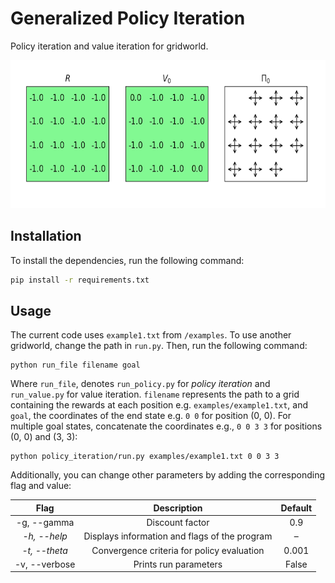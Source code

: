 # Generalized Policy Iteration
Policy iteration and value iteration for gridworld.

<p align="center">
    <img width="580" height="237" src="images/policy_iteration.gif">
</p>



## Installation

To install the dependencies, run the following command:

```bash
pip install -r requirements.txt
```



## Usage

The current code uses `example1.txt` from `/examples`. To use another gridworld, change the path in `run.py`. Then, run the following command:

```
python run_file filename goal
```

Where `run_file`, denotes `run_policy.py` for *policy iteration* and `run_value.py` for value iteration. `filename` represents the path to a grid containing the rewards at each position e.g. `examples/example1.txt`, and `goal`, the coordinates of the end state e.g. `0 0` for position (0, 0). For multiple goal states, concatenate the coordinates e.g.,  `0 0 3 3` for positions (0, 0) and (3, 3):

```
python policy_iteration/run.py examples/example1.txt 0 0 3 3
```

Additionally, you can change other parameters by adding the corresponding flag and value:

|     Flag      |                  Description                  | Default |
| :-----------: | :-------------------------------------------: | :-----: |
|  -g, --gamma  |                Discount factor                |   0.9   |
| _-h, --help_  | Displays information and flags of the program |    –    |
| _-t, --theta_ |  Convergence criteria for policy evaluation   |  0.001  |
| -v, --verbose |             Prints run parameters             |  False  |

